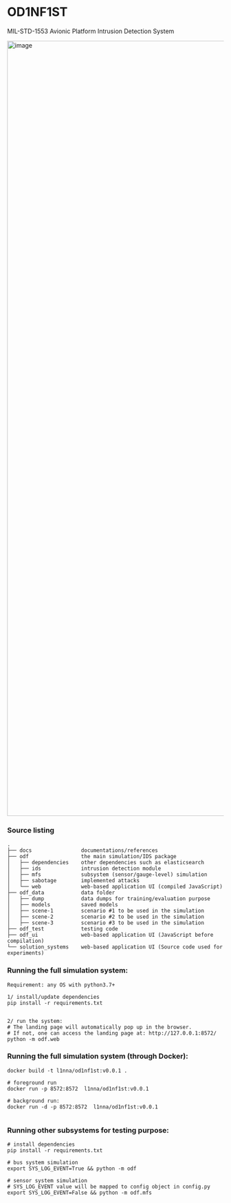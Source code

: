 # OD1NF1ST
MIL-STD-1553 Avionic Platform Intrusion Detection System

<img width="1798" alt="image" src="https://user-images.githubusercontent.com/8474647/141875466-435a039b-0d23-4e84-90fb-d9ac299fa2ea.png">



### Source listing

```
.
├── docs                documentations/references
├── odf                 the main simulation/IDS package
│   ├── dependencies    other dependencies such as elasticsearch
│   ├── ids             intrusion detection module
│   ├── mfs             subsystem (sensor/gauge-level) simulation
│   ├── sabotage        implemented attacks
│   └── web             web-based application UI (compiled JavaScript)
├── odf_data            data folder
│   ├── dump            data dumps for training/evaluation purpose
│   ├── models          saved models
│   ├── scene-1         scenario #1 to be used in the simulation
│   ├── scene-2         scenario #2 to be used in the simulation
│   ├── scene-3         scenario #3 to be used in the simulation
├── odf_test            testing code
├── odf_ui              web-based application UI (JavaScript before compilation)
└── solution_systems    web-based application UI (Source code used for experiments)

```


### Running the full simulation system:
```
Requirement: any OS with python3.7+

1/ install/update dependencies
pip install -r requirements.txt


2/ run the system:
# The landing page will automatically pop up in the browser.
# If not, one can access the landing page at: http://127.0.0.1:8572/
python -m odf.web

```

### Running the full simulation system (through Docker):

```
docker build -t l1nna/od1nf1st:v0.0.1 .

# foreground run
docker run -p 8572:8572  l1nna/od1nf1st:v0.0.1

# background run:
docker run -d -p 8572:8572  l1nna/od1nf1st:v0.0.1


```


### Running other subsystems for testing purpose:
```
# install dependencies
pip install -r requirements.txt

# bus system simulation
export SYS_LOG_EVENT=True && python -m odf

# sensor system simulation
# SYS_LOG_EVENT value will be mapped to config object in config.py
export SYS_LOG_EVENT=False && python -m odf.mfs
```

